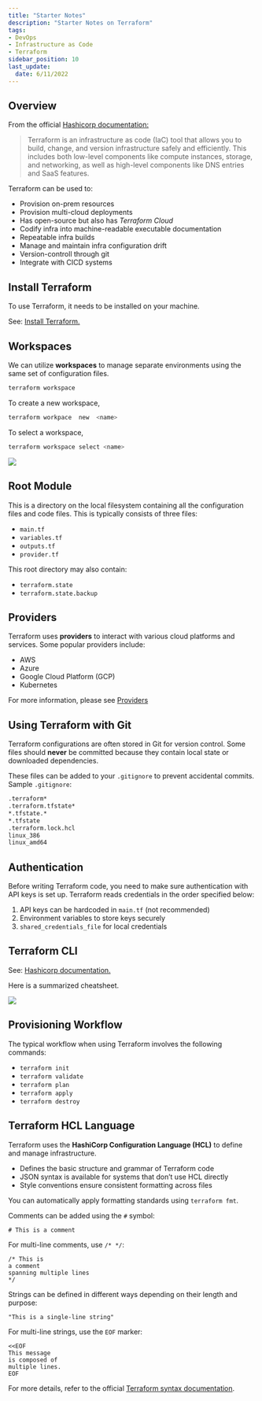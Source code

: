 ```yaml
---
title: "Starter Notes"
description: "Starter Notes on Terraform"
tags: 
- DevOps
- Infrastructure as Code
- Terraform
sidebar_position: 10
last_update:
  date: 6/11/2022
---
```


## Overview 

From the official [Hashicorp documentation:](https://www.terraform.io/docs)

> Terraform is an infrastructure as code (IaC) tool that allows you to build, change, and version infrastructure safely and efficiently. This includes both low-level components like compute instances, storage, and networking, as well as high-level components like DNS entries and SaaS features.

Terraform can be used to:

- Provision on-prem resources
- Provision multi-cloud deployments
- Has open-source but also has *Terraform Cloud*
- Codify infra into machine-readable executable documentation
- Repeatable infra builds
- Manage and maintain infra configuration drift
- Version-controll through git
- Integrate with CICD systems

## Install Terraform

To use Terraform, it needs to be installed on your machine.

See: [Install Terraform.](/docs/001-Personal-Notes/050-Project-Pre-requisites/015-Terraform.md)

## Workspaces

We can utilize **workspaces** to manage separate environments using the same set of configuration files.

```bash
terraform workspace 
```

To create a new workspace,

```bash
terraform workpace  new  <name> 
```

To select a workspace,

```bash
terraform workspace select <name>
```

<div class='img-center'>

![](/img/docs/tfworkspaces.png)

</div>


## Root Module

This is a directory on the local filesystem containing all the configuration files and code files. This is typically consists of three files:

- `main.tf`
- `variables.tf`
- `outputs.tf`
- `provider.tf`

This root directory may also contain:

- `terraform.state`
- `terraform.state.backup`

## Providers 

Terraform uses **providers** to interact with various cloud platforms and services. Some popular providers include:

- AWS
- Azure
- Google Cloud Platform (GCP)
- Kubernetes

For more information, please see [Providers](/docs/017-Infrastructure-as-Code/010-Terraform/011-Providers.md)

## Using Terraform with Git

Terraform configurations are often stored in Git for version control. Some files should **never** be committed because they contain local state or downloaded dependencies.

These files can be added to your `.gitignore` to prevent accidental commits. Sample `.gitignore`:

```bash title="gitignore"
.terraform*
.terraform.tfstate*
*.tfstate.*
*.tfstate
.terraform.lock.hcl
linux_386
linux_amd64
```

## Authentication

Before writing Terraform code, you need to make sure authentication with API keys is set up. Terraform reads credentials in the order specified below:

1. API keys can be hardcoded in `main.tf` (not recommended)
2. Environment variables to store keys securely
3. `shared_credentials_file` for local credentials

## Terraform CLI

See: [Hashicorp documentation.](https://www.terraform.io/cli/commands)

Here is a summarized cheatsheet.

<div class='img-center'>

![](/img/docs/tfclicheatsheet.png)

</div>


## Provisioning Workflow

The typical workflow when using Terraform involves the following commands:

- `terraform init`
- `terraform validate`
- `terraform plan `
- `terraform apply`
- `terraform destroy`

## Terraform HCL Language

Terraform uses the **HashiCorp Configuration Language (HCL)** to define and manage infrastructure. 

- Defines the basic structure and grammar of Terraform code
- JSON syntax is available for systems that don’t use HCL directly
- Style conventions ensure consistent formatting across files

You can automatically apply formatting standards using `terraform fmt`.

Comments can be added using the `#` symbol:

```
# This is a comment
```

For multi-line comments, use `/* */`:

```
/* This is
a comment
spanning multiple lines
*/
```

Strings can be defined in different ways depending on their length and purpose:

```
"This is a single-line string"
```

For multi-line strings, use the `EOF` marker:

```
<<EOF
This message
is composed of
multiple lines.
EOF
```

For more details, refer to the official [Terraform syntax documentation](https://www.terraform.io/language/syntax/configuration).
